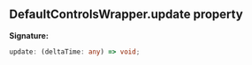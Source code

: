 
## DefaultControlsWrapper.update property

**Signature:**

```typescript
update: (deltaTime: any) => void;
```
